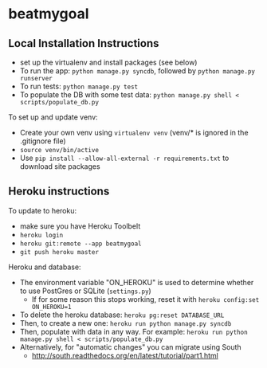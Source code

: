 beatmygoal
==========

Local Installation Instructions
-------------------------------
- set up the virtualenv and install packages (see below)
- To run the app: `python manage.py syncdb`, followed by `python manage.py runserver`
- To run tests: `python manage.py test`
- To populate the DB with some test data: `python manage.py shell < scripts/populate_db.py`

To set up and update venv:
- Create your own venv using `virtualenv venv` (venv/* is ignored in the .gitignore file)
- `source venv/bin/active`
- Use `pip install --allow-all-external -r requirements.txt` to download site packages

Heroku instructions
-------------------

To update to heroku:
- make sure you have Heroku Toolbelt
- `heroku login`
- `heroku git:remote --app beatmygoal`
- `git push heroku master`

Heroku and database:
- The environment variable "ON_HEROKU" is used to determine whether to use PostGres or SQLite 
  (`settings.py`)
  - If for some reason this stops working, reset it with `heroku config:set ON_HEROKU=1`
- To delete the heroku database: `heroku pg:reset DATABASE_URL`
- Then, to create a new one: `heroku run python manage.py syncdb`
- Then, populate with data in any way. For example:
  `heroku run python manage.py shell < scripts/populate_db.py`
- Alternatively, for "automatic changes" you can migrate using South
  -  http://south.readthedocs.org/en/latest/tutorial/part1.html
